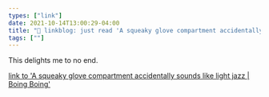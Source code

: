 ```yaml
---
types: ["link"]
date: 2021-10-14T13:00:29-04:00
title: "🔗 linkblog: just read 'A squeaky glove compartment accidentally sounds like light jazz | Boing Boing'"
tags: [""]
---
```

This delights me to no end.
 
[link to 'A squeaky glove compartment accidentally sounds like light jazz | Boing Boing'](https://boingboing.net/2021/10/14/a-squeaky-glove-compartment-accidentally-sounds-like-light-jazz.html?utm_source=rss)
